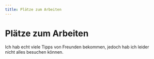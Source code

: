```yaml
---
title: Plätze zum Arbeiten
---
```


# Plätze zum Arbeiten

Ich hab echt viele Tipps von Freunden bekommen, jedoch hab ich leider nicht alles besuchen können.

<CardContainer>
    <CardColumn>
        <LocationCard 
            title="Cheder" 
            subtitle="Józefa 36, 31-056 Kraków, Poland" 
            link="https://goo.gl/maps/pti7ssGhxMRYgT9y5"
            tag="Latte ca. 2,50 €"
            description="Hier gibts drei Tische mit Polster am Boden, wo man sich wirlich total geil hinhaun und richtig im Laptop versinken kann. Genug Steckdosen und natürlich israelisches und polnisches Essen und Trinken. Gessn hab ich zwar nix, hat aber alles echt geil ausgschaut, wobei neben mir hat ein Pärchen Shakshuka bestellt und das eine echt kleine Portion." />
    </CardColumn>
    <CardColumn>
        <LocationCard 
            title="Czajownia Tea Room"
            subtitle="Józefa 25, 31-056 Kraków, Poland"
            link="https://g.page/czajowniakrakow?share"
            tag="Tee ab. 2 €"
            description="Eine eeeeecht riesige Teeauswahl und total schön ruhig. Auch hier sitzt man bei den meisten Plätzen auf Polstern und Teppich am Boden. Man sollte auf alle Fälle eine Steckdose suchen, bevor man sich hinsetzt." />
    </CardColumn>
    <CardColumn>
        <LocationCard 
            title="Urban Coffee" 
            subtitle="Świętego Wawrzyńca 3, 31-060 Kraków, Poland" 
            link="https://g.page/urbancoffee-pl?share"
            tag="Latte ca. 2 €"
            description="Echt guter Kaffee und genug Steckdosen, auf alle Fälle bei den Plätzen am Fenster." />
    </CardColumn>
    <CardColumn>
        <LocationCard 
            title="De Revolutionibus"
            subtitle="Bracka 14, 31-005 Kraków, Poland" 
            link="https://goo.gl/maps/SK29CXR9RQou3gFWA"
            tag="Kaffee ca. 2 €"
            description="Kaffee und gleichzeitig werden auch Bücher verkauft bzw. können dort vor Ort gelesen werden." />
    </CardColumn>
    <CardColumn>
        <LocationCard 
            title="Arteteka Regional Public Library" 
            subtitle="Rajska 12, 33-332 Kraków, Poland" 
            link="https://goo.gl/maps/Bq5d3iKBBqJJJtf89"
            tag="??"
            description="Angeblich auch ein beliebter Treffpunkt von Studenten mit Steckdosen und genug Platz zum Arbeiten. Der einzige Haken hier ist, dass man irgendeinen Bibliotheksausweis vor Ort beantragen muss, aber angeblich geht das echt FLIX." />
    </CardColumn>
    <CardColumn>
        <LocationCard 
            title="Cafe Tektura" 
            subtitle="Krupnicza 7, 33-332 Kraków, Poland" 
            link="https://goo.gl/maps/7iuiSTtAUs7JJmRt6"
            tag="Latte ca. 2,30 €"
            description="Hier hab ich leider nur einen Kaffee getrunken, und bin nicht viel länger geblieben. Hier treffen sich auch viele Studenten um zu lernen und der Kaffee war auch echt gut, Steckdosen gab es auch genug, was ich jetzt so im Kopf habe und ganz hinten gibts ne echt gemütliche Couch." />
    </CardColumn>
    <CardColumn>
        <LocationCard 
            title="Jagiellonian University Campus" 
            subtitle="Gronostajowa 3, 30-387 Kraków, Poland" 
            link="https://goo.gl/maps/eq4a1Hn4t6Uuikwf6"
            tag="??"
            description="Angeblich gibts hier am Campus ein paar Plätze wo sich auch Studenten zum Lernen treffen. Ist zwar bissl ausserhalb, aber wär mal einen Versuch wert." />
    </CardColumn>
</CardContainer>
